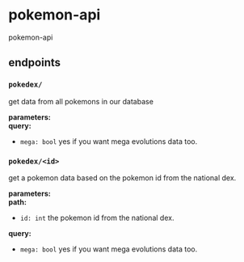# pokemon-api
pokemon-api

## endpoints

### `pokedex/`
get data from all pokemons in our database

__parameters:__  
__query:__
- `mega: bool` yes if you want mega evolutions data too.  

### `pokedex/<id>`
get a pokemon data based on the pokemon id from the national dex.

__parameters:__  
__path:__  
- `id: int` the pokemon id from the national dex.
  
__query:__
- `mega: bool` yes if you want mega evolutions data too.
